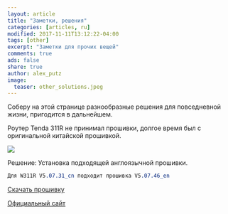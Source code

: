 ```yaml
---
layout: article
title: "Заметки, решения"
categories: [articles, ru]
modified: 2017-11-11T13:12:22-04:00
tags: [other]
excerpt: "Заметки для прочих вещей"
comments: true
ads: false
share: true
author: alex_putz
image:
  teaser: other_solutions.jpeg
---
```



Соберу на этой странице разнообразные решения для повседневной жизни, пригодится в дальнейшем.

Роутер Tenda 311R не принимал прошивки, долгое время был с оригинальной китайской прошивкой.

<img src="{{ site.url }}/images/tendaw311r.jpg">



Решение:
Установка подходящей англоязычной прошивки.
```css
Для W311R V5.07.31_cn подходит прошивка V5.07.46_en
```

[Скачать прошивку](/files/V5.07.46_en.zip)

[Официальный сайт](http://www.tendacn.com/en/download/detail-1798.html)

